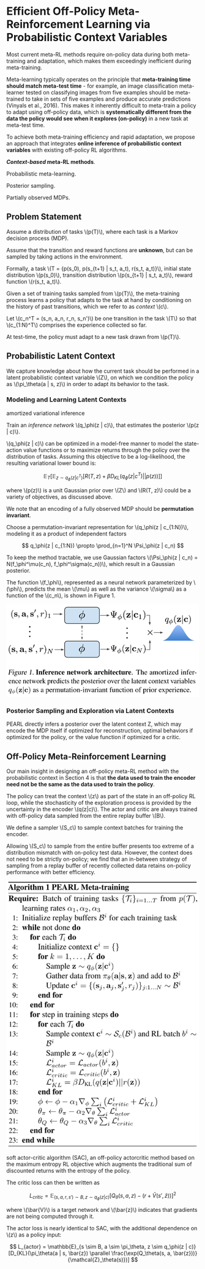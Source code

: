 # Efficient Off-Policy Meta-Reinforcement Learning via Probabilistic Context Variables

Most current meta-RL methods require on-policy data during both meta-training and adaptation, which makes them exceedingly inefficient during meta-training.

Meta-learning typically operates on the principle that **meta-training time should match meta-test time** - for example, an image classification meta-learner tested on classifying images from five examples should be meta-trained to take in sets of five examples and produce accurate predictions (Vinyals et al., 2016). This makes it inherently difficult to meta-train a policy to adapt using off-policy data, which is **systematically different from the data the policy would see when it explores (on-policy)** in a new task at meta-test time.

To achieve both meta-training efficiency and rapid adaptation, we propose an approach that integrates **online inference of probabilistic context variables** with existing off-policy RL algorithms.

***Context-based* meta-RL methods**.

Probabilistic meta-learning.

Posterior sampling.

Partially observed MDPs.

## Problem Statement

Assume a distribution of tasks \\(p(T)\\), where each task is a Markov decision process (MDP).

Assume that the transition and reward functions are **unknown**, but can be sampled by taking actions in the environment.

Formally, a task \\(T = {p(s_0), p(s_{t+1} | s_t, a_t), r(s_t, a_t)}\\), initial state distribution \\(p(s_0)\\), transition distribution \\(p(s_{t+1} | s_t, a_t)\\), reward function \\(r(s_t, a_t)\\).

Given a set of training tasks sampled from \\(p(T)\\), the meta-training process learns a policy that adapts to the task at hand by conditioning on the history of past transitions, which we refer to as *context* \\(c\\).

Let \\(c_n^T = (s_n, a_n, r_n, s_n')\\) be one transition in the task \\(T\\) so that \\(c_{1:N}^T\\) comprises the experience collected so far.

At test-time, the policy must adapt to a new task drawn from \\(p(T)\\).

## Probabilistic Latent Context

We capture knowledge about how the current task should be performed in a latent probabilistic context variable \\(Z\\), on which we condition the policy as \\(\pi_\theta(a | s, z)\\) in order to adapt its behavior to the task.

### Modeling and Learning Latent Contexts

amortized variational inference

Train an *inference network* \\(q_\phi(z | c)\\), that estimates the posterior \\(p(z | c)\\).

\\(q_\phi(z | c)\\) can be optimized in a model-free manner to model the state-action value functions or to maximize returns through the policy over the distribution of tasks. Assuming this objective to be a log-likelihood, the resulting variational lower bound is:

$$
\mathbb{E}_T[\mathbb{E}_{z \sim q_\phi(z | c^T)}[R(T, z) + \beta D_{KL}(q_\phi(z | c^T) || p(z))]]
$$

where \\(p(z)\\) is a unit Gaussian prior over \\(Z\\) and \\(R(T, z)\\) could be a variety of objectives, as discussed above.

We note that an encoding of a fully observed MDP should be **permutation invariant**.

Choose a permutation-invariant representation for \\(q_\phi(z | c_{1:N})\\), modeling it as a product of independent factors

$$
q_\phi(z | c_{1:N}) \propto \prod_{n=1}^N \Psi_\phi(z | c_n)
$$

To keep the method tractable, we use Gaussian factors \\(\Psi_\phi(z | c_n) = N(f_\phi^\mu(c_n), f_\phi^\sigma(c_n))\\), which result in a Gaussian posterior.

The function \\(f_\phi\\), represented as a neural network parameterized by \\(\phi\\), predicts the mean \\(\mu\\) as well as the variance \\(\sigma\\) as a function of the \\(c_n\\), is shown in Figure 1.

![Fig 1.](assets/PEARL-1.png)

### Posterior Sampling and Exploration via Latent Contexts

PEARL directly infers a posterior over the latent context Z, which may encode the MDP itself if optimized for reconstruction, optimal behaviors if optimized for the policy, or the value function if optimized for a critic.

## Off-Policy Meta-Reinforcement Learning

Our main insight in designing an off-policy meta-RL method with the probabilistic context in Section 4 is that **the data used to train the encoder need not be the same as the data used to train the policy**.

The policy can treat the context \\(z\\) as part of the state in an off-policy RL loop, while the stochasticity of the exploration process is provided by the uncertainty in the encoder \\(q(z|c)\\). The actor and critic are always trained with off-policy data sampled from the entire replay buffer \\(B\\).

We define a sampler \\(S_c\\) to sample context batches for training the encoder.

Allowing \\(S_c\\) to sample from the entire buffer presents too extreme of a distribution mismatch with on-policy test data. However, the context does not need to be strictly on-policy; we find that an in-between strategy of sampling from a replay buffer of recently collected data retains on-policy performance with better efficiency.

![Fig 2.](assets/PEARL-2.png)

soft actor-critic algorithm (SAC), an off-policy actorcritic method based on the maximum entropy RL objective which augments the traditional sum of discounted returns with the entropy of the policy.

The critic loss can then be written as

$$
L_{critic} = \mathbb{E}_{(s, a, r, s') \sim B, z \sim q_\phi (z | c)} [Q_\theta(s, a, z) - (r + \bar{V}(s', \bar{z}))] ^ 2
$$

where \\(\bar{V}\\) is a target network and \\(\bar{z}\\) indicates that gradients are not being computed through it.

The actor loss is nearly identical to SAC, with the additional dependence on \\(z\\) as a policy input:

$$
L_{actor} = \mathbb{E}_{s \sim B, a \sim \pi_\theta, z \sim q_\phi(z | c)}[D_{KL}(\pi_\theta(a | s, \bar{z}) \parallel \frac{\exp(Q_\theta(s, a, \bar{z}))}{\mathcal{Z}_\theta(s)})]
$$
